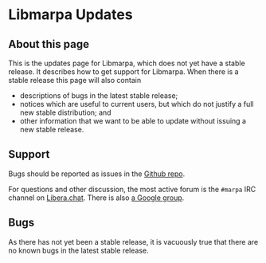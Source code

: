 <!--
Copyright 2022 Jeffrey Kegler
Permission is hereby granted, free of charge, to any person obtaining a
copy of this software and associated documentation files (the "Software"),
to deal in the Software without restriction, including without limitation
the rights to use, copy, modify, merge, publish, distribute, sublicense,
and/or sell copies of the Software, and to permit persons to whom the
Software is furnished to do so, subject to the following conditions:

The above copyright notice and this permission notice shall be included
in all copies or substantial portions of the Software.

THE SOFTWARE IS PROVIDED "AS IS", WITHOUT WARRANTY OF ANY KIND, EXPRESS OR
IMPLIED, INCLUDING BUT NOT LIMITED TO THE WARRANTIES OF MERCHANTABILITY,
FITNESS FOR A PARTICULAR PURPOSE AND NONINFRINGEMENT. IN NO EVENT SHALL
THE AUTHORS OR COPYRIGHT HOLDERS BE LIABLE FOR ANY CLAIM, DAMAGES OR
OTHER LIABILITY, WHETHER IN AN ACTION OF CONTRACT, TORT OR OTHERWISE,
ARISING FROM, OUT OF OR IN CONNECTION WITH THE SOFTWARE OR THE USE OR
OTHER DEALINGS IN THE SOFTWARE.
-->

<!-- After any change, remember to update the "updated" branch of
the git repo with the commit containing the changes to this file.
-->

# Libmarpa Updates

## About this page

This is the updates page for Libmarpa,
which does not yet have a stable release.
It describes how to get support for Libmarpa.
When there is a stable release
this page will also contain

- descriptions of bugs in the latest stable release;
- notices which are useful to current users,
but which do not justify a full new stable distribution; and
- other information that we want to be able to update
without issuing a new stable release.

## Support

Bugs should be reported as issues in the
[Github repo](https://github.com/jeffreykegler/libmarpa).

For questions and other discussion,
the most active forum is the
`#marpa` IRC channel
on
[Libera.chat](https://libera.chat/).
There is also
[a Google group](https://groups.google.com/g/marpa-parser/).

## Bugs

As there has not yet been a stable release,
it is vacuously true that
there are no known bugs in the latest stable release.

<!-- ## Notices -->
<!-- ## Updates pages for previous versions -->

